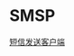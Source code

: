 # SMSP
[短信发送客户端](https://github.com/yaohongyi/picture/blob/master/%E7%9F%AD%E4%BF%A1%E5%8F%91%E9%80%81%E5%AE%A2%E6%88%B7%E7%AB%AF.png)

